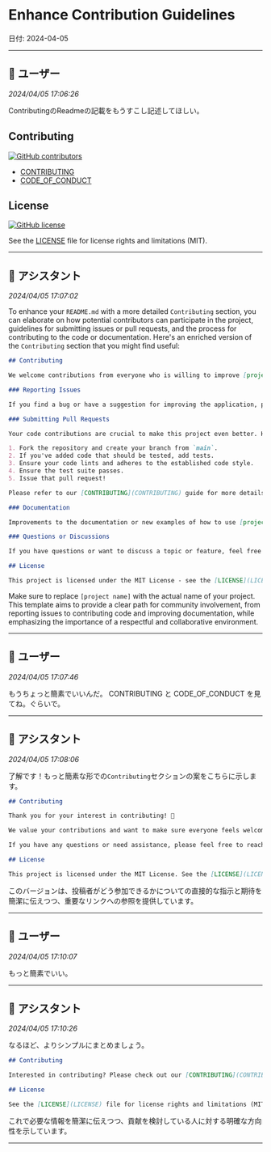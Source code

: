 # Enhance Contribution Guidelines

日付: 2024-04-05

---

## 👤 ユーザー
*2024/04/05 17:06:26*

ContributingのReadmeの記載をもうすこし記述してほしい。

## Contributing

[![GitHub contributors](https://img.shields.io/github/contributors/suguruTakahashi-1234/DISample)](https://github.com/suguruTakahashi-1234/DISample/graphs/contributors)

- [CONTRIBUTING](CONTRIBUTING)
- [CODE_OF_CONDUCT](CODE_OF_CONDUCT)

## License

[![GitHub license](https://img.shields.io/github/license/suguruTakahashi-1234/DISample)](https://github.com/suguruTakahashi-1234/DISample/blob/main/LICENSE)

See the [LICENSE](LICENSE) file for license rights and limitations (MIT).

---

## 🤖 アシスタント
*2024/04/05 17:07:02*

To enhance your `README.md` with a more detailed `Contributing` section, you can elaborate on how potential contributors can participate in the project, guidelines for submitting issues or pull requests, and the process for contributing to the code or documentation. Here's an enriched version of the `Contributing` section that you might find useful:

```markdown
## Contributing

We welcome contributions from everyone who is willing to improve [project name]. Here's how you can contribute:

### Reporting Issues

If you find a bug or have a suggestion for improving the application, please use our [Issues](https://github.com/suguruTakahashi-1234/DISample/issues) page to report them. Before creating a new issue, make sure to check if it has already been reported. When reporting a new issue, please include as much detail as possible to help us understand and resolve the issue more efficiently.

### Submitting Pull Requests

Your code contributions are crucial to make this project even better. Here are the steps to submit your pull requests:

1. Fork the repository and create your branch from `main`.
2. If you've added code that should be tested, add tests.
3. Ensure your code lints and adheres to the established code style.
4. Ensure the test suite passes.
5. Issue that pull request!

Please refer to our [CONTRIBUTING](CONTRIBUTING) guide for more details on contributing to [project name]. We also adhere to a [CODE_OF_CONDUCT](CODE_OF_CONDUCT) and expect all contributors to do the same to ensure our community remains open and welcoming.

### Documentation

Improvements to the documentation or new examples of how to use [project name] are always appreciated. If you are modifying or adding something significant to the documentation, please consider discussing it in an issue first.

### Questions or Discussions

If you have questions or want to discuss a topic or feature, feel free to open a discussion in our [Discussions](https://github.com/suguruTakahashi-1234/DISample/discussions) section.

## License

This project is licensed under the MIT License - see the [LICENSE](LICENSE) file for details. Contributions to this project will be licensed accordingly.

```

Make sure to replace `[project name]` with the actual name of your project. This template aims to provide a clear path for community involvement, from reporting issues to contributing code and improving documentation, while emphasizing the importance of a respectful and collaborative environment.

---

## 👤 ユーザー
*2024/04/05 17:07:46*

もうちょっと簡素でいいんだ。
CONTRIBUTING と CODE_OF_CONDUCT を見てね。ぐらいで。

---

## 🤖 アシスタント
*2024/04/05 17:08:06*

了解です！もっと簡素な形での`Contributing`セクションの案をこちらに示します。

```markdown
## Contributing

Thank you for your interest in contributing! 🌟

We value your contributions and want to make sure everyone feels welcome to participate. To get started, please take a look at our [CONTRIBUTING guidelines](CONTRIBUTING) and [CODE_OF_CONDUCT](CODE_OF_CONDUCT). These documents will guide you on how to make a contribution and explain our community expectations.

If you have any questions or need assistance, please feel free to reach out.

## License

This project is licensed under the MIT License. See the [LICENSE](LICENSE) file for more information.
```

このバージョンは、投稿者がどう参加できるかについての直接的な指示と期待を簡潔に伝えつつ、重要なリンクへの参照を提供しています。

---

## 👤 ユーザー
*2024/04/05 17:10:07*

もっと簡素でいい。

---

## 🤖 アシスタント
*2024/04/05 17:10:26*

なるほど、よりシンプルにまとめましょう。

```markdown
## Contributing

Interested in contributing? Please check out our [CONTRIBUTING](CONTRIBUTING) and [CODE_OF_CONDUCT](CODE_OF_CONDUCT) for guidelines on how to contribute.

## License

See the [LICENSE](LICENSE) file for license rights and limitations (MIT).
```

これで必要な情報を簡潔に伝えつつ、貢献を検討している人に対する明確な方向性を示しています。

---
